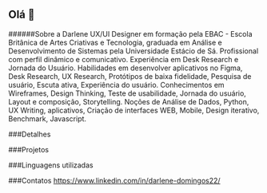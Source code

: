 ## Olá 👋


######Sobre a Darlene
UX/UI Designer em formação pela EBAC - Escola Britânica de Artes Criativas e Tecnologia, graduada em Análise e Desenvolvimento de Sistemas pela Universidade Estácio de Sá. Profissional com perfil dinâmico e comunicativo. Experiência em Desk Research e Jornada do Usuário.
Habilidades em desenvolver aplicativos no Figma, Desk Research, UX Research, Protótipos de baixa fidelidade, Pesquisa de usuário, Escuta ativa, Experiência do usuário.
Conhecimentos em Wireframes, Design Thinking, Teste de usabilidade, Jornada do usuário, Layout e composição, Storytelling.
Noções de Análise de Dados, Python, UX Writing, aplicativos, Criação de interfaces WEB, Mobile, Design iterativo, Benchmark, Javascript.

###Detalhes

###Projetos

###Linguagens utilizadas

###Contatos
https://www.linkedin.com/in/darlene-domingos22/
